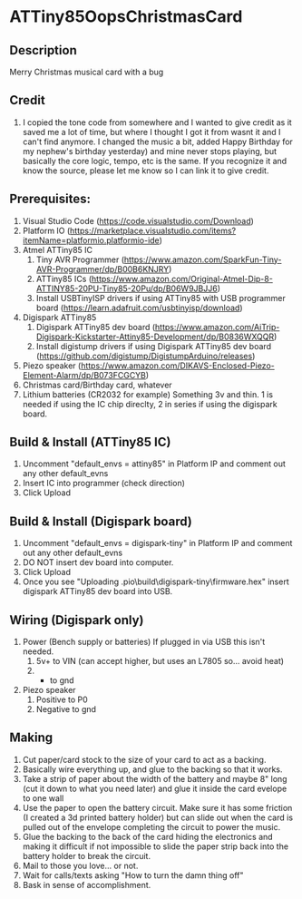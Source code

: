 # ATTiny85OopsChristmasCard
## Description
Merry Christmas musical card with a bug

## Credit
1. I copied the tone code from somewhere and I wanted to give credit as it saved me a lot of time, but where I thought I got it from wasnt it and I can't find anymore.  I changed the music a bit, added Happy Birthday for my nephew's birthday yesterday) and mine never stops playing, but basically the core logic, tempo, etc is the same.  If you recognize it and know the source, please let me know so I can link it to give credit.

## Prerequisites:
1. Visual Studio Code (https://code.visualstudio.com/Download)
2. Platform IO (https://marketplace.visualstudio.com/items?itemName=platformio.platformio-ide)
3. Atmel ATTiny85 IC
    1. Tiny AVR Programmer (https://www.amazon.com/SparkFun-Tiny-AVR-Programmer/dp/B00B6KNJRY)
    2. ATTiny85 ICs (https://www.amazon.com/Original-Atmel-Dip-8-ATTINY85-20PU-Tiny85-20Pu/dp/B06W9JBJJ6)
    3. Install USBTinyISP drivers if using ATTiny85 with USB programmer board (https://learn.adafruit.com/usbtinyisp/download)
4. Digispark ATTiny85
    1. Digispark ATTiny85 dev board (https://www.amazon.com/AiTrip-Digispark-Kickstarter-Attiny85-Development/dp/B0836WXQQR)
    2. Install digistump drivers if using Digispark ATTiny85 dev board (https://github.com/digistump/DigistumpArduino/releases)
5. Piezo speaker (https://www.amazon.com/DIKAVS-Enclosed-Piezo-Element-Alarm/dp/B073FCGCYB)
6. Christmas card/Birthday card, whatever
7. Lithium batteries (CR2032 for example)  Something 3v and thin.  1 is needed if using the IC chip direclty, 2 in series if using the digispark board.

## Build & Install (ATTiny85 IC)
1. Uncomment "default_envs = attiny85" in Platform IP and comment out any other default_evns
2. Insert IC into programmer (check direction)
3. Click Upload

## Build & Install (Digispark board)
1. Uncomment "default_envs = digispark-tiny" in Platform IP and comment out any other default_evns
2. DO NOT insert dev board into computer.
3. Click Upload
4. Once you see "Uploading .pio\build\digispark-tiny\firmware.hex" insert digispark ATTiny85 dev board into USB.

## Wiring (Digispark only)
1. Power (Bench supply or batteries)  If plugged in via USB this isn't needed.
    1. 5v+ to VIN (can accept higher, but uses an L7805 so... avoid heat)
    2. - to gnd
2. Piezo speaker
    1. Positive to P0
    2. Negative to gnd

## Making
1. Cut paper/card stock to the size of your card to act as a backing.
2. Basically wire everything up, and glue to the backing so that it works.
3. Take a strip of paper about the width of the battery and maybe 8" long (cut it down to what you need later) and glue it inside the card evelope to one wall
4. Use the paper to open the battery circuit.  Make sure it has some friction (I created a 3d printed battery holder) but can slide out when the card is pulled out of the envelope completing the circuit to power the music.
5. Glue the backing to the back of the card hiding the electronics and making it difficult if not impossible to slide the paper strip back into the battery holder to break the circuit.
6. Mail to those you love... or not.
7. Wait for calls/texts asking "How to turn the damn thing off"
8. Bask in sense of accomplishment.